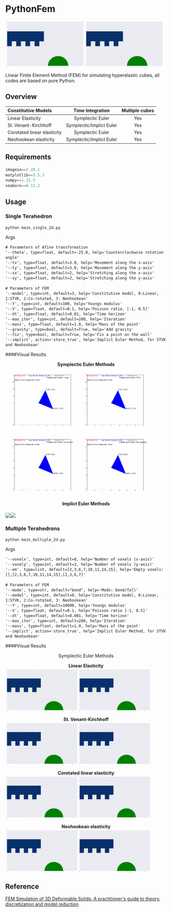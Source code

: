 # PythonFem
<img src="./gifs/Multiple_2D_Neohookean_implicit_False_bend_8.gif" div align=middle width = "49%" /><img src="./gifs/Multiple_2D_Neohookean_implicit_False_fall_8.gif" div align=middle width = "49%" />

Linear Finite Element Method (FEM) for simulating hyperelastic cubes, all codes are based on pure Python.

## Overview 

| Constitutive Models |  Time Integration | Multiple cubes  | 
| :------------- | :----------: | :----------: | 
| Linear Elasticity           |    Symplectic Euler   |  Yes  |
| St. Venant-Kirchhoff        |    Symplectic/Implict Euler   | Yes  |
| Corotated linear elasticity |    Symplectic Euler   |  Yes  |
| Neohookean elasticity       |    Symplectic/Implict Euler   |  Yes |

## Requirements  
```python
imageio==2.28.1
matplotlib==3.5.3
numpy==1.21.5
seaborn==0.12.2
```
## Usage 
### Single Terahedron
```shell
python main_single_2d.py
```
Args
```shell
# Parameters of Afine transformation
'--theta', type=float, default=-25.0, help='Counterclockwise rotation angle'
'--tx', type=float, default=3.0, help='Movement along the x-axis'
'--ty', type=float, default=3.0, help='Movement along the y-axis'
'--sx', type=float, default=2, help='Stretching along the x-axis'
'--sy', type=float, default=2, help='Stretching along the y-axis'
    
# Parameters of FEM
'--model', type=int, default=3, help='Constitutive model, 0:Linear, 1:STVK, 2:Co-rotated, 3: Neohookean'
'--Y', type=int, default=100, help='Youngs modulus'
'--V', type=float, default=0.1, help='Poisson ratio, [-1, 0.5]'
'--dt', type=float, default=0.01, help='Time horizon'
'--max_iter', type=int, default=200, help='Iteration'
'--mass', type=float, default=1.0, help='Mass of the point'
'--gravity', type=bool, default=True, help='Add gravity'
'--fix', type=bool, default=True, help='Fix a point on the wall' 
'--implict', action='store_true', help='Implict Euler Method, for STVK and Neohookean'
```
####Visual Results
**<center>Symplectic Euler Methods</center>**
<img src="./gifs/single_2D_Linear_implicit_False.gif" div align=middle width = "45%" /><img src="./gifs/single_2D_STVK_implicit_False.gif" div align=middle width = "45%" />
<img src="./gifs/single_2D_Co-rotated_implicit_False.gif" div align=middle width = "45%" /><img src="./gifs/single_2D_Neohookean_implicit_False.gif" div align=middle width = "45%" />

**<center>Implict Euler Methods</center>**

<img src="./gifs/single_2D_STVK_implicit_True.gif" div align=middle width = "45%" /><img src="./gifs/single_2D_Neohookean_implicit_True.gif" div align=middle width = "45%" />

### Multiple Terahedrons
```shell
python main_multiple_2d.py
```
Args
```shell
'--voxelx', type=int, default=8, help='Number of voxels (x-axis)'
'--voxely', type=int, default=3, help='Number of voxels (y-axis)'
'--em', type=list, default=[2,3,6,7,10,11,14,15], help='Empty voxels:[],[2,3,6,7,10,11,14,15],[2,3,6,7]'
    
# Parameters of FEM
'--mode', type=str, default="bend", help='Mode: bend/fall'
'--model', type=int, default=0, help='Constitutive model, 0:Linear, 1:STVK, 2:Co-rotated, 3: Neohookean'
'--Y', type=int, default=10000, help='Youngs modulus'
'--V', type=float, default=0.1, help='Poisson ratio [-1, 0.5]'
'--dt', type=float, default=0.001, help='Time horizon'
'--max_iter', type=int, default=200, help='Iteration'
'--mass', type=float, default=1.0, help='Mass of the point'
'--implict', action='store_true', help='Implict Euler Method, for STVK and Neohookean'
```
####Visual Results
<center>Symplectic Euler Methods</center>

**<center>Linear Elasticity</center>**
<img src="./gifs/Multiple_2D_Linear_implicit_False_bend_8.gif" div align=middle width = "45%" /><img src="./gifs/Multiple_2D_Linear_implicit_False_fall_8.gif" div align=middle width = "45%" />

**<center>St. Venant-Kirchhoff </center>**
<img src="./gifs/Multiple_2D_STVK_implicit_False_bend_8.gif" div align=middle width = "45%" /><img src="./gifs/Multiple_2D_STVK_implicit_False_fall_8.gif" div align=middle width = "45%" />

**<center>Corotated linear elasticity</center>**
<img src="./gifs/Multiple_2D_Co-rotated_implicit_False_bend_8.gif" div align=middle width = "45%" /><img src="./gifs/Multiple_2D_Co-rotated_implicit_False_fall_8.gif" div align=middle width = "45%" />

**<center>Neohookean elasticity</center>**
<img src="./gifs/Multiple_2D_Neohookean_implicit_False_bend_8.gif" div align=middle width = "45%" /><img src="./gifs/Multiple_2D_Neohookean_implicit_False_fall_8.gif" div align=middle width = "45%" />

## Reference
[FEM Simulation of 3D Deformable Solids: A practitioner's guide to theory, discretization and model reduction](http://viterbi-web.usc.edu/~jbarbic/femdefo/)


